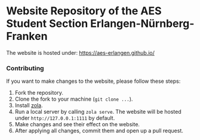 # Website Repository of the AES Student Section Erlangen-Nürnberg-Franken

The website is hosted under: https://aes-erlangen.github.io/

### Contributing
If you want to make changes to the website, please follow these steps:
1. Fork the repository.
2. Clone the fork to your machine (`git clone ...`).
3. Install [zola](https://www.getzola.org/documentation/getting-started/installation/).
4. Run a local server by calling `zola serve`. The website will be hosted under `http://127.0.0.1:1111` by default.
5. Make changes and see their effect on the website.
6. After applying all changes, commit them and open up a pull request.
